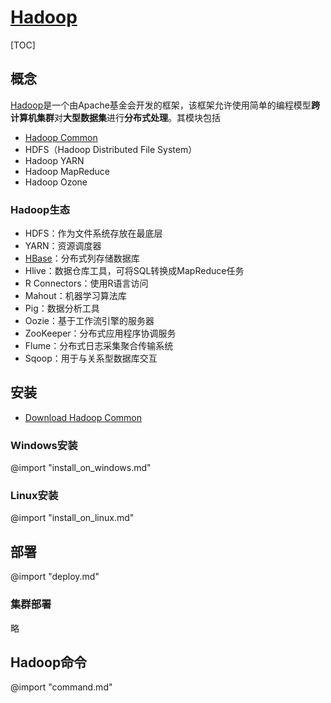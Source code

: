 <link rel="stylesheet" href="https://zhmhbest.gitee.io/hellomathematics/style/index.css">
<script src="https://zhmhbest.gitee.io/hellomathematics/style/index.js"></script>

# [Hadoop](../index.html)

[TOC]

## 概念

[Hadoop](http://hadoop.apache.org/)是一个由Apache基金会开发的框架，该框架允许使用简单的编程模型**跨计算机集群**对**大型数据集**进行**分布式处理**。其模块包括

- [Hadoop Common](https://www.apache.org/dist/hadoop/common/)
- HDFS（Hadoop Distributed File System）
- Hadoop YARN
- Hadoop MapReduce
- Hadoop Ozone

### Hadoop生态

- HDFS：作为文件系统存放在最底层
- YARN：资源调度器
- [HBase](http://hbase.apache.org/downloads.html)：分布式列存储数据库
- Hlive：数据仓库工具，可将SQL转换成MapReduce任务
- R Connectors：使用R语言访问
- Mahout：机器学习算法库
- Pig：数据分析工具
- Oozie：基于工作流引擎的服务器
- ZooKeeper：分布式应用程序协调服务
- Flume：分布式日志采集聚合传输系统
- Sqoop：用于与关系型数据库交互

## 安装

- [Download Hadoop Common](https://mirrors.tuna.tsinghua.edu.cn/apache/hadoop/common/)

### Windows安装

@import "install_on_windows.md"

### Linux安装

@import "install_on_linux.md"

## 部署

@import "deploy.md"

### 集群部署

略

## Hadoop命令

@import "command.md"
